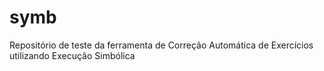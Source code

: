 # symb
Repositório de teste da ferramenta de Correção Automática de Exercícios utilizando Execução Simbólica 
